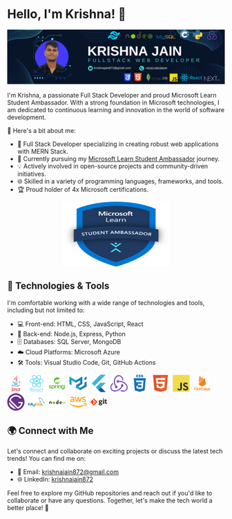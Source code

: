 # Hello, I'm Krishna! 👋



<div align="center">
 <img src="./banner.png" />
</div>


I'm Krishna, a passionate Full Stack Developer and proud Microsoft Learn Student Ambassador. With a strong foundation in Microsoft technologies, I am dedicated to continuous learning and innovation in the world of software development.

🌟 Here's a bit about me:

- 🚀 Full Stack Developer specializing in creating robust web applications with MERN Stack.
- 💼 Currently pursuing my [Microsoft Learn Student Ambassador](https://learn.microsoft.com/en-us/community/ambassadors) journey.
- 💡 Actively involved in open-source projects and community-driven initiatives.
- 🌐 Skilled in a variety of programming languages, frameworks, and tools.
- 🏆 Proud holder of 4x Microsoft certifications.

<div align="center">
 <img src="./MSLearn_SA_badge_generic_rgb_300ppi.png" width="250px" height="150px" />
</div>

 
## 🚀 Technologies & Tools

I'm comfortable working with a wide range of technologies and tools, including but not limited to:

- 💻 Front-end: HTML, CSS, JavaScript, React
- 📡 Back-end: Node.js, Express, Python
- 🗄️ Databases: SQL Server, MongoDB
- ☁️ Cloud Platforms: Microsoft Azure
- 🛠️ Tools: Visual Studio Code, Git, GitHub Actions

<div>
  <img src="https://github.com/devicons/devicon/blob/master/icons/java/java-original-wordmark.svg" title="Java" alt="Java" width="40" height="40"/>&nbsp;
  <img src="https://github.com/devicons/devicon/blob/master/icons/react/react-original-wordmark.svg" title="React" alt="React" width="40" height="40"/>&nbsp;
  <img src="https://github.com/devicons/devicon/blob/master/icons/spring/spring-original-wordmark.svg" title="Spring" alt="Spring" width="40" height="40"/>&nbsp;
  <img src="https://github.com/devicons/devicon/blob/master/icons/materialui/materialui-original.svg" title="Material UI" alt="Material UI" width="40" height="40"/>&nbsp;
  <img src="https://github.com/devicons/devicon/blob/master/icons/flutter/flutter-original.svg" title="Flutter" alt="Flutter" width="40" height="40"/>&nbsp;
  <img src="https://github.com/devicons/devicon/blob/master/icons/redux/redux-original.svg" title="Redux" alt="Redux " width="40" height="40"/>&nbsp;
  <img src="https://github.com/devicons/devicon/blob/master/icons/css3/css3-plain-wordmark.svg"  title="CSS3" alt="CSS" width="40" height="40"/>&nbsp;
  <img src="https://github.com/devicons/devicon/blob/master/icons/html5/html5-original.svg" title="HTML5" alt="HTML" width="40" height="40"/>&nbsp;
  <img src="https://github.com/devicons/devicon/blob/master/icons/javascript/javascript-original.svg" title="JavaScript" alt="JavaScript" width="40" height="40"/>&nbsp;
  <img src="https://github.com/devicons/devicon/blob/master/icons/firebase/firebase-plain-wordmark.svg" title="Firebase" alt="Firebase" width="40" height="40"/>&nbsp;
  <img src="https://github.com/devicons/devicon/blob/master/icons/gatsby/gatsby-original.svg" title="Gatsby"  alt="Gatsby" width="40" height="40"/>&nbsp;
  <img src="https://github.com/devicons/devicon/blob/master/icons/mysql/mysql-original-wordmark.svg" title="MySQL"  alt="MySQL" width="40" height="40"/>&nbsp;
  <img src="https://github.com/devicons/devicon/blob/master/icons/nodejs/nodejs-original-wordmark.svg" title="NodeJS" alt="NodeJS" width="40" height="40"/>&nbsp;
  <img src="https://github.com/devicons/devicon/blob/master/icons/amazonwebservices/amazonwebservices-plain-wordmark.svg" title="AWS" alt="AWS" width="40" height="40"/>&nbsp;
  <img src="https://github.com/devicons/devicon/blob/master/icons/git/git-original-wordmark.svg" title="Git" **alt="Git" width="40" height="40"/>
</div>

## 🌍 Connect with Me

Let's connect and collaborate on exciting projects or discuss the latest tech trends! You can find me on:

- 📧 Email: [krishnajain872@gmail.com](mailto:krishnajain872@gmail.com)
- 🌐 LinkedIn: [krishnajain872](https://www.linkedin.com/in/krishna-jain-b21382243/)

Feel free to explore my GitHub repositories and reach out if you'd like to collaborate or have any questions. Together, let's make the tech world a better place! 🌟
